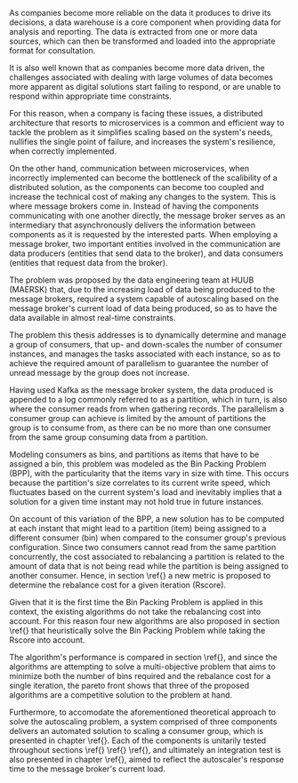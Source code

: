 As companies become more reliable on the data it produces to drive its decisions, a data warehouse is a core component when providing data for analysis and reporting. The data is extracted from one or more data sources, which can then be transformed and loaded into the appropriate format for consultation. 

It is also well known that as companies become more data driven, the challenges associated with dealing with large volumes of data becomes more apparent as digital solutions start failing to respond, or are unable to respond within appropriate time constraints. 

For this reason, when a company is facing these issues, a distributed architecture that resorts to microservices is a common and efficient way to tackle the problem as it simplifies scaling based on the system's needs, nullifies the single point of failure, and increases the system's resilience, when correctly implemented. 

On the other hand, communication between microservices, when incorrectly implemented can become the bottleneck of the scalibility of a distributed solution, as the components can become too coupled and increase the technical cost of making any changes to the system. This is where message brokers come in. Instead of having the components communicating with one another directly, the message broker serves as an intermediary that asynchronously delivers the information between components as it is requested by the interested parts. When employing a message broker, two important entities involved in the communication are data producers (entities that send data to the broker), and data consumers (entities that request data from the broker). 

The problem was proposed by the data engineering team at HUUB (MAERSK) that, due to the increasing load of data being produced to the message brokers, required a system capable of autoscaling based on the message broker's current load of data being produced, so as to have the data available in almost real-time constraints.

The problem this thesis addresses is to dynamically determine and manage a group of consumers, that up- and down-scales the number of consumer instances, and manages the tasks associated with each instance, so as to achieve the required amount of parallelism to guarantee the number of unread message by the group does not increase. 

Having used Kafka as the message broker system, the data produced is appended to a log commonly referred to as a partition, which in turn, is also where the consumer reads from when gathering records. The parallelism a consumer group can achieve is limited by the amount of partitions the group is to consume from, as there can be no more than one consumer from the same group consuming data from a partition.

Modeling consumers as bins, and partitions as items that have to be assigned a bin, this problem was modeled as the Bin Packing Problem (BPP), with the particularity that the items vary in size with time. This occurs because the partition's size correlates to its current write speed, which fluctuates based on the current system's load and inevitably implies that a solution for a given time instant may not hold true in future instances. 

On account of this variation of the BPP, a new solution has to be computed at each instant that might lead to a partition (item) being assigned to a different consumer (bin) when compared to the consumer group's previous configuration. Since two consumers cannot read from the same partition concurrently, the cost associated to rebalancing a partition is related to the amount of data that is not being read while the partition is being assigned to another consumer. Hence, in section \ref{} a new metric is proposed to determine the rebalance cost for a given iteration (Rscore). 

Given that it is the first time the Bin Packing Problem is applied in this context, the existing algorithms do not take the rebalancing cost into account. For this reason four new algorithms are also proposed in section \ref{} that heuristically solve the Bin Packing Problem while taking the Rscore into account. 

The algorithm's performance is compared in section \ref{}, and since the algorithms are attempting to solve a multi-objective problem that aims to minimize both the number of bins required and the rebalance cost for a single iteration, the pareto front shows that three of the proposed algorithms are a competitive solution to the problem at hand.

Furthermore, to accomodate the aforementioned theoretical approach to solve the autoscaling problem, a system comprised of three components delivers an automated solution to scaling a consumer group, which is presented in chapter \ref{}. Each of the components is unitarily tested throughout sections \ref{} \ref{} \ref{}, and ultimately an integration test is also presented in chapter \ref{}, aimed to reflect the autoscaler's response time to the message broker's current load.

